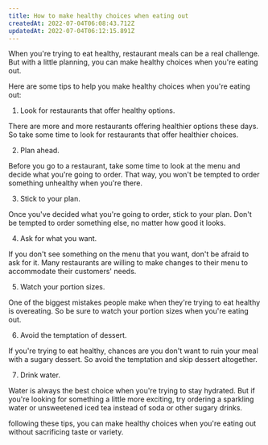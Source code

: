 ```yaml
---
title: How to make healthy choices when eating out
createdAt: 2022-07-04T06:08:43.712Z
updatedAt: 2022-07-04T06:12:15.891Z
---
```


When you're trying to eat healthy, restaurant meals can be a real challenge. But with a little planning, you can make healthy choices when you're eating out.

Here are some tips to help you make healthy choices when you're eating out:

1. Look for restaurants that offer healthy options.

There are more and more restaurants offering healthier options these days. So take some time to look for restaurants that offer healthier choices.

2. Plan ahead.

Before you go to a restaurant, take some time to look at the menu and decide what you're going to order. That way, you won't be tempted to order something unhealthy when you're there.

3. Stick to your plan.

Once you've decided what you're going to order, stick to your plan. Don't be tempted to order something else, no matter how good it looks.

4. Ask for what you want.

If you don't see something on the menu that you want, don't be afraid to ask for it. Many restaurants are willing to make changes to their menu to accommodate their customers' needs.

5. Watch your portion sizes.

One of the biggest mistakes people make when they're trying to eat healthy is overeating. So be sure to watch your portion sizes when you're eating out.

6. Avoid the temptation of dessert.

If you're trying to eat healthy, chances are you don't want to ruin your meal with a sugary dessert. So avoid the temptation and skip dessert altogether.

7. Drink water.

Water is always the best choice when you're trying to stay hydrated. But if you're looking for something a little more exciting, try ordering a sparkling water or unsweetened iced tea instead of soda or other sugary drinks.

 following these tips, you can make healthy choices when you're eating out without sacrificing taste or variety.
